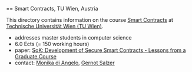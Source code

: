 == Smart Contracts, TU Wien, Austria

This directory contains information on the course [Smart Contracts](https://tiss.tuwien.ac.at/course/courseDetails.xhtml?courseNr=192078&semester=2021S&locale=en) at [Technische Universität Wien (TU Wien)](https://www.tuwien.ac.at).

- addresses master students in computer science
- 6.0 Ects (= 150 working hours)
- paper: [SoK: Development of Secure Smart Contracts - Lessons from a Graduate Course](SoKDevelopmentOfSecureSmartContracts.pdf)
- contact: [Monika di Angelo](mailto:monika.diangelo@tuwien.ac.at), [Gernot Salzer](mailto:gernot.salzer@tuwien.ac.at)
